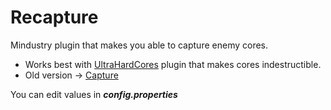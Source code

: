 # Recapture
Mindustry plugin that makes you able to capture enemy cores.

* Works best with [UltraHardCores](https://github.com/Slava0135/UltraHardCores) plugin that makes cores indestructible.
* Old version -> [Capture](https://github.com/Slava0135/Capture)

You can edit values in ***config.properties***
